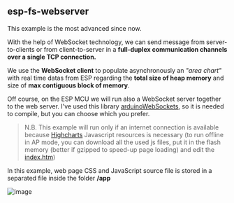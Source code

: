 ## esp-fs-webserver
This example is the most advanced since now. 

With the help of WebSocket technology, we can send message from server-to-clients or from client-to-server in a **full-duplex communication channels over a single TCP connection.**

We use the **WebSocket client** to populate asynchronously an _"area chart"_ with real time datas from ESP regarding the **total size of heap memory** and size of **max contiguous block of memory**.

Off course, on the ESP MCU we will run also a WebSocket server together to the web server.
I've used this library [arduinoWebSockets](https://github.com/Links2004/arduinoWebSockets), so it is needed to compile, but you can choose which you prefer.

>N.B. 
This example will run only if an internet connection is available because [Highcharts](https://www.highcharts.com/) Javascript resources is necessary 
(to run offline in AP mode, you can download all the used js files, put it in the flash memory (better if gzipped to speed-up page loading) and edit the [index.htm](https://github.com/cotestatnt/esp-fs-webserver/blob/main/examples/highcharts/data/index.htm))

In this example, web page CSS and JavaScript source file is stored in a separated file inside the folder **/app**

![image](https://user-images.githubusercontent.com/27758688/123048782-135e4b00-d3ff-11eb-84d5-45e2f164e0f7.png)

